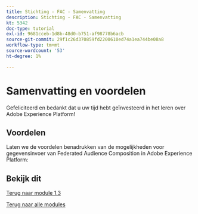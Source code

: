 ```yaml
---
title: Stichting - FAC - Samenvatting
description: Stichting - FAC - Samenvatting
kt: 5342
doc-type: tutorial
exl-id: 9681cceb-1d8b-48d0-b751-af98778b6acb
source-git-commit: 29f1c26d370859fd2200610ed74a1ea744be08a8
workflow-type: tm+mt
source-wordcount: '53'
ht-degree: 1%

---
```


# Samenvatting en voordelen

Gefeliciteerd en bedankt dat u uw tijd hebt geïnvesteerd in het leren over Adobe Experience Platform!

## Voordelen

Laten we de voordelen benadrukken van de mogelijkheden voor gegevensinvoer van Federated Audience Composition in Adobe Experience Platform:


## Bekijk dit

[Terug naar module 1.3](./fac.md)

[Terug naar alle modules](../../../overview.md)
